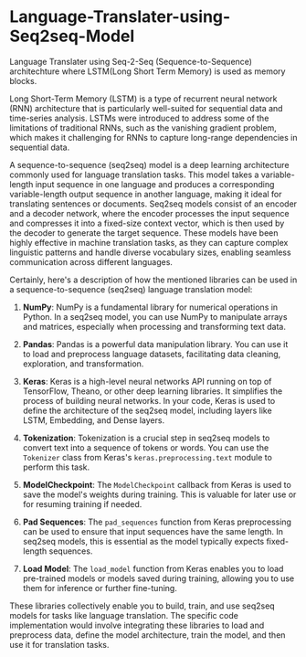 # Language-Translater-using-Seq2seq-Model
Language Translater using Seq-2-Seq (Sequence-to-Sequence) architechture where LSTM(Long Short Term Memory) is used as memory blocks.

Long Short-Term Memory (LSTM) is a type of recurrent neural network (RNN) architecture that is particularly well-suited for sequential data and time-series analysis.
LSTMs were introduced to address some of the limitations of traditional RNNs, such as the vanishing gradient problem, which makes it challenging for RNNs to capture 
long-range dependencies in sequential data.

A sequence-to-sequence (seq2seq) model is a deep learning architecture commonly used for language translation tasks. This model takes a variable-length input sequence 
in one language and produces a corresponding variable-length output sequence in another language, making it ideal for translating sentences or documents.
Seq2seq models consist of an encoder and a decoder network, where the encoder processes the input sequence and compresses it into a fixed-size context vector, 
which is then used by the decoder to generate the target sequence. These models have been highly effective in machine translation tasks, as they can capture complex 
linguistic patterns and handle diverse vocabulary sizes, enabling seamless communication across different languages.

Certainly, here's a description of how the mentioned libraries can be used in a sequence-to-sequence (seq2seq) language translation model:

1. **NumPy**: NumPy is a fundamental library for numerical operations in Python. In a seq2seq model, you can use NumPy to manipulate arrays and matrices,
   especially when processing and transforming text data.

2. **Pandas**: Pandas is a powerful data manipulation library. You can use it to load and preprocess language datasets, facilitating data cleaning, exploration,
   and transformation.

3. **Keras**: Keras is a high-level neural networks API running on top of TensorFlow, Theano, or other deep learning libraries. It simplifies the process of building
   neural networks. In your code, Keras is used to define the architecture of the seq2seq model, including layers like LSTM, Embedding, and Dense layers.

4. **Tokenization**: Tokenization is a crucial step in seq2seq models to convert text into a sequence of tokens or words. You can use the `Tokenizer` class
   from Keras's `keras.preprocessing.text` module to perform this task.

5. **ModelCheckpoint**: The `ModelCheckpoint` callback from Keras is used to save the model's weights during training. This is valuable for later use or for
    resuming training if needed.

6. **Pad Sequences**: The `pad_sequences` function from Keras preprocessing can be used to ensure that input sequences have the same length. In seq2seq models,
     this is essential as the model typically expects fixed-length sequences.

7. **Load Model**: The `load_model` function from Keras enables you to load pre-trained models or models saved during training, allowing you to use them for
    inference or further fine-tuning.

These libraries collectively enable you to build, train, and use seq2seq models for tasks like language translation. The specific code implementation would involve
integrating these libraries to load and preprocess data, define the model architecture, train the model, and then use it for translation tasks.

